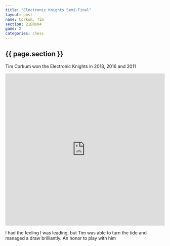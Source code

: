 ```yaml
---
title: "Electronic Knights Semi-Final"
layout: post
name: Corkum, Tim
section: 21ENs04
game: 2
categories: chess
---
```

<h2>{{ page.section }}</h2>

Tim Corkum won the Electronic Knights in 2018, 2016 and 2011

<div style="display: flex; justify-content: center;">
  <iframe style='border: 0;' width='760px' height='480px' src='https://share.chessbase.com/SharedGames/frame/?p=n0EWyBbXH+TTThRmlQLPFiUsvofXin0Urx7Nn8oIs1nlKWWjEvUJCIz6WV0XLPpo'></iframe>
</div>

I had the feeling I was leading, but Tim was able to turn the tide and managed a draw brilliantly. An honor to play with him
